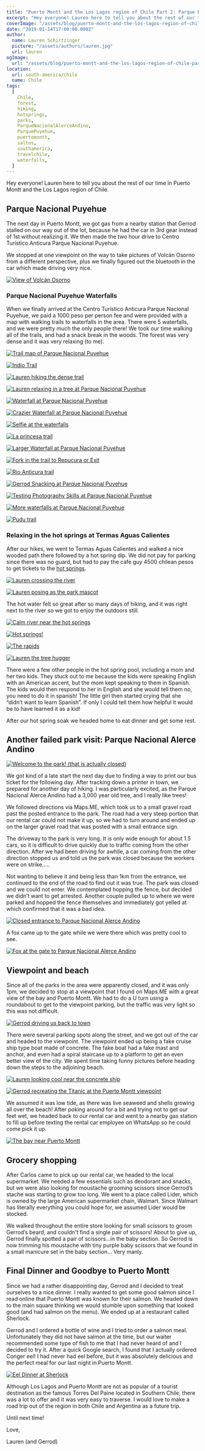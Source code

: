 ```yaml
---
title: "Puerto Montt and the Los Lagos region of Chile Part 2: Parque Nacional Puyehue and Another Failed Park Visit!"
excerpt: "Hey everyone! Lauren here to tell you about the rest of our time in Puerto Montt and the Los Lagos region of Chile..."
coverImage: "/assets/blog/puerto-montt-and-the-los-lagos-region-of-chile-part-2-parque-nacional-puyehue-and-another-failed-park-visit/IMG_6697.JPG"
date: "2019-01-14T17:00:00.000Z"
author:
  name: Lauren Schirtzinger
  picture: "/assets/authors/lauren.jpg"
  url: lauren
ogImage:
  url: "/assets/blog/puerto-montt-and-the-los-lagos-region-of-chile-part-2-parque-nacional-puyehue-and-another-failed-park-visit/IMG_6697.JPG"
location:
  url: south-america/chile
  name: Chile
tags:
  [
    Chile,
    forest,
    hiking,
    hotsprings,
    parks,
    ParqueNacionalAlerceAndino,
    ParquePuyehue,
    puertomontt,
    saltos,
    southamerica,
    travelchile,
    waterfalls,
  ]
---
```


Hey everyone! Lauren here to tell you about the rest of our time in Puerto Montt and the Los Lagos region of Chile.

## Parque Nacional Puyehue

The next day in Puerto Montt, we got gas from a nearby station that Gerrod stalled on our way out of the lot, because he had the car in 3rd gear instead of 1st without realizing it. We then made the two hour drive to Centro Turístico Anticura Parque Nacional Puyehue.

We stopped at one viewpoint on the way to take pictures of Volcán Osorno from a different perspective, plus we finally figured out the bluetooth in the car which made driving very nice.

[![View of Volcán Osorno](/assets/blog/puerto-montt-and-the-los-lagos-region-of-chile-part-2-parque-nacional-puyehue-and-another-failed-park-visit/IMG_6675.JPG "View of Volcán Osorno")](/assets/blog/puerto-montt-and-the-los-lagos-region-of-chile-part-2-parque-nacional-puyehue-and-another-failed-park-visit/IMG_6675.JPG)

### Parque Nacional Puyehue Waterfalls

When we finally arrived at the Centro Turístico Anticura Parque Nacional Puyehue, we paid a 1000 peso per person fee and were provided with a map with walking trails to waterfalls in the area. There were 5 waterfalls, and we were pretty much the only people there! We took our time walking all of the trails, and had a snack break in the woods. The forest was very dense and it was very relaxing (to me).

[![Trail map of Parque Nacional Puyehue](/assets/blog/puerto-montt-and-the-los-lagos-region-of-chile-part-2-parque-nacional-puyehue-and-another-failed-park-visit/IMG_20181127_123709.jpg "Trail map of Parque Nacional Puyehue")](/assets/blog/puerto-montt-and-the-los-lagos-region-of-chile-part-2-parque-nacional-puyehue-and-another-failed-park-visit/IMG_20181127_123709.jpg)

[![Indio Trail](/assets/blog/puerto-montt-and-the-los-lagos-region-of-chile-part-2-parque-nacional-puyehue-and-another-failed-park-visit/IMG_20181127_125145.jpg "Indio Trail")](/assets/blog/puerto-montt-and-the-los-lagos-region-of-chile-part-2-parque-nacional-puyehue-and-another-failed-park-visit/IMG_20181127_125145.jpg)

[![Lauren hiking the dense trail](/assets/blog/puerto-montt-and-the-los-lagos-region-of-chile-part-2-parque-nacional-puyehue-and-another-failed-park-visit/IMG_20181127_125320.jpg "Lauren hiking the dense trail")](/assets/blog/puerto-montt-and-the-los-lagos-region-of-chile-part-2-parque-nacional-puyehue-and-another-failed-park-visit/IMG_20181127_125320.jpg)

[![Lauren relaxing in a tree at Parque Nacional Puyehue](/assets/blog/puerto-montt-and-the-los-lagos-region-of-chile-part-2-parque-nacional-puyehue-and-another-failed-park-visit/IMG_6682.JPG "Lauren relaxing in a tree at Parque Nacional Puyehue")](/assets/blog/puerto-montt-and-the-los-lagos-region-of-chile-part-2-parque-nacional-puyehue-and-another-failed-park-visit/IMG_6682.JPG)

[![Waterfall at Parque Nacional Puyehue](/assets/blog/puerto-montt-and-the-los-lagos-region-of-chile-part-2-parque-nacional-puyehue-and-another-failed-park-visit/IMG_6687.JPG "Waterfall at Parque Nacional Puyehue")](/assets/blog/puerto-montt-and-the-los-lagos-region-of-chile-part-2-parque-nacional-puyehue-and-another-failed-park-visit/IMG_6687.JPG)

[![Crazier Waterfall at Parque Nacional Puyehue](/assets/blog/puerto-montt-and-the-los-lagos-region-of-chile-part-2-parque-nacional-puyehue-and-another-failed-park-visit/IMG_6708.JPG "Crazier Waterfall at Parque Nacional Puyehue")](/assets/blog/puerto-montt-and-the-los-lagos-region-of-chile-part-2-parque-nacional-puyehue-and-another-failed-park-visit/IMG_6708.JPG)

[![Selfie at the waterfalls](/assets/blog/puerto-montt-and-the-los-lagos-region-of-chile-part-2-parque-nacional-puyehue-and-another-failed-park-visit/IMG_20181127_131315.jpg "Selfie at the waterfalls")](/assets/blog/puerto-montt-and-the-los-lagos-region-of-chile-part-2-parque-nacional-puyehue-and-another-failed-park-visit/IMG_20181127_131315.jpg)

[![La princesa trail](/assets/blog/puerto-montt-and-the-los-lagos-region-of-chile-part-2-parque-nacional-puyehue-and-another-failed-park-visit/IMG_20181127_132141.jpg "La princesa trail")](/assets/blog/puerto-montt-and-the-los-lagos-region-of-chile-part-2-parque-nacional-puyehue-and-another-failed-park-visit/IMG_20181127_132141.jpg)

[![Larger Waterfall at Parque Nacional Puyehue](/assets/blog/puerto-montt-and-the-los-lagos-region-of-chile-part-2-parque-nacional-puyehue-and-another-failed-park-visit/IMG_6697.JPG "Larger Waterfall at Parque Nacional Puyehue")](/assets/blog/puerto-montt-and-the-los-lagos-region-of-chile-part-2-parque-nacional-puyehue-and-another-failed-park-visit/IMG_6697.JPG)

[![Fork in the trail to Repucura or Exit](/assets/blog/puerto-montt-and-the-los-lagos-region-of-chile-part-2-parque-nacional-puyehue-and-another-failed-park-visit/IMG_20181127_133540.jpg "Fork in the trail to Repucura or Exit")](/assets/blog/puerto-montt-and-the-los-lagos-region-of-chile-part-2-parque-nacional-puyehue-and-another-failed-park-visit/IMG_20181127_133540.jpg)

[![Rio Anticura trail](/assets/blog/puerto-montt-and-the-los-lagos-region-of-chile-part-2-parque-nacional-puyehue-and-another-failed-park-visit/IMG_20181127_145102.jpg "Rio Anticura trail")](/assets/blog/puerto-montt-and-the-los-lagos-region-of-chile-part-2-parque-nacional-puyehue-and-another-failed-park-visit/IMG_20181127_145102.jpg)

[![Gerrod Snacking at Parque Nacional Puyehue](/assets/blog/puerto-montt-and-the-los-lagos-region-of-chile-part-2-parque-nacional-puyehue-and-another-failed-park-visit/IMG_6717.JPG "Gerrod Snacking at Parque Nacional Puyehue")](/assets/blog/puerto-montt-and-the-los-lagos-region-of-chile-part-2-parque-nacional-puyehue-and-another-failed-park-visit/IMG_6717.JPG)

[![Testing Photography Skills at Parque Nacional Puyehue](/assets/blog/puerto-montt-and-the-los-lagos-region-of-chile-part-2-parque-nacional-puyehue-and-another-failed-park-visit/IMG_6752.JPG "Testing Photography Skills at Parque Nacional Puyehue")](/assets/blog/puerto-montt-and-the-los-lagos-region-of-chile-part-2-parque-nacional-puyehue-and-another-failed-park-visit/IMG_6752.JPG)

[![More waterfalls at Parque Nacional Puyehue](/assets/blog/puerto-montt-and-the-los-lagos-region-of-chile-part-2-parque-nacional-puyehue-and-another-failed-park-visit/IMG_20181127_145503.jpg "More waterfalls at Parque Nacional Puyehue")](/assets/blog/puerto-montt-and-the-los-lagos-region-of-chile-part-2-parque-nacional-puyehue-and-another-failed-park-visit/IMG_20181127_145503.jpg)

[![Pudu trail](/assets/blog/puerto-montt-and-the-los-lagos-region-of-chile-part-2-parque-nacional-puyehue-and-another-failed-park-visit/IMG_20181127_150240.jpg "Pudu trail")](/assets/blog/puerto-montt-and-the-los-lagos-region-of-chile-part-2-parque-nacional-puyehue-and-another-failed-park-visit/IMG_20181127_150240.jpg)

### Relaxing in the hot springs at Termas Aguas Calientes

After our hikes, we went to Termas Aguas Calientes and walked a nice wooded path there followed by a hot spring dip. We did not pay for parking since there was no guard, but had to pay the cafe guy 4500 chilean pesos to get tickets to the [hot springs](https://www.termasaguascalientes.cl/daypass/).

[![Lauren crossing the river](/assets/blog/puerto-montt-and-the-los-lagos-region-of-chile-part-2-parque-nacional-puyehue-and-another-failed-park-visit/IMG_20181127_152338.jpg "Lauren crossing the river")](/assets/blog/puerto-montt-and-the-los-lagos-region-of-chile-part-2-parque-nacional-puyehue-and-another-failed-park-visit/IMG_20181127_152338.jpg)

[![Lauren posing as the park mascot](/assets/blog/puerto-montt-and-the-los-lagos-region-of-chile-part-2-parque-nacional-puyehue-and-another-failed-park-visit/IMG_20181127_164100.jpg "Lauren posing as the park mascot")](/assets/blog/puerto-montt-and-the-los-lagos-region-of-chile-part-2-parque-nacional-puyehue-and-another-failed-park-visit/IMG_20181127_164100.jpg)

The hot water felt so great after so many days of hiking, and it was right next to the river so we got to enjoy the outdoors still.

[![Calm river near the hot springs](/assets/blog/puerto-montt-and-the-los-lagos-region-of-chile-part-2-parque-nacional-puyehue-and-another-failed-park-visit/IMG_20181127_165046.jpg "Calm river near the hot springs")](/assets/blog/puerto-montt-and-the-los-lagos-region-of-chile-part-2-parque-nacional-puyehue-and-another-failed-park-visit/IMG_20181127_165046.jpg)

[![Hot springs!](/assets/blog/puerto-montt-and-the-los-lagos-region-of-chile-part-2-parque-nacional-puyehue-and-another-failed-park-visit/IMG_20181127_165047.jpg "Hot springs!")](/assets/blog/puerto-montt-and-the-los-lagos-region-of-chile-part-2-parque-nacional-puyehue-and-another-failed-park-visit/IMG_20181127_165047.jpg)

[![The rapids](/assets/blog/puerto-montt-and-the-los-lagos-region-of-chile-part-2-parque-nacional-puyehue-and-another-failed-park-visit/IMG_20181127_165241.jpg "The rapids")](/assets/blog/puerto-montt-and-the-los-lagos-region-of-chile-part-2-parque-nacional-puyehue-and-another-failed-park-visit/IMG_20181127_165241.jpg)

[![Lauren the tree hugger](/assets/blog/puerto-montt-and-the-los-lagos-region-of-chile-part-2-parque-nacional-puyehue-and-another-failed-park-visit/IMG_20181127_171445.jpg "Lauren the tree hugger")](/assets/blog/puerto-montt-and-the-los-lagos-region-of-chile-part-2-parque-nacional-puyehue-and-another-failed-park-visit/IMG_20181127_171445.jpg)

There were a few other people in the hot spring pool, including a mom and her two kids. They stuck out to me because the kids were speaking English with an American accent, but the mom kept speaking to them in Spanish. The kids would then respond to her in English and she would tell them no, you need to do it in spanish! The little girl then started crying that she “didn’t want to learn Spanish”. If only I could tell them how helpful it would be to have learned it as a kid!

After our hot spring soak we headed home to eat dinner and get some rest.

## Another failed park visit: Parque Nacional Alerce Andino

[![Welcome to the park! (that is actually closed)](/assets/blog/puerto-montt-and-the-los-lagos-region-of-chile-part-2-parque-nacional-puyehue-and-another-failed-park-visit/IMG_20181128_122850.jpg "Welcome to the park! (that is actually closed)")](/assets/blog/puerto-montt-and-the-los-lagos-region-of-chile-part-2-parque-nacional-puyehue-and-another-failed-park-visit/IMG_20181128_122850.jpg)

We got kind of a late start the next day due to finding a way to print our bus ticket for the following day. After tracking down a printer in town, we prepared for another day of hiking. I was particularly excited, as the Parque Nacional Alerce Andino had a 3,000 year old tree, and I really like trees!

We followed directions via Maps.ME, which took us to a small gravel road past the posted entrance to the park. The road had a very steep portion that our rental car could not make it up, so we had to turn around and ended up on the larger gravel road that was posted with a small entrance sign.

The driveway to the park is very long. It is only wide enough for about 1.5 cars, so it is difficult to drive quickly due to traffic coming from the other direction. After we had been driving for awhile, a car coming from the other direction stopped us and told us the park was closed because the workers were on strike…..

Not wanting to believe it and being less than 1km from the entrance, we continued to the end of the road to find out it was true. The park was closed and we could not enter. We contemplated hopping the fence, but decided we didn’t want to get arrested. Another couple pulled up to where we were parked and hopped the fence themselves and immediately got yelled at which confirmed that it was a bad idea.

[![Closed entrance to Parque Nacional Alerce Andino](/assets/blog/puerto-montt-and-the-los-lagos-region-of-chile-part-2-parque-nacional-puyehue-and-another-failed-park-visit/IMG_20181128_122821.jpg "Closed entrance to Parque Nacional Alerce Andino")](/assets/blog/puerto-montt-and-the-los-lagos-region-of-chile-part-2-parque-nacional-puyehue-and-another-failed-park-visit/IMG_20181128_122821.jpg)

A fox came up to the gate while we were there which was pretty cool to see.

[![Fox at the gate to Parque Nacional Alerce Andino](/assets/blog/puerto-montt-and-the-los-lagos-region-of-chile-part-2-parque-nacional-puyehue-and-another-failed-park-visit/IMG_6756.JPG "Fox at the gate to Parque Nacional Alerce Andino")](/assets/blog/puerto-montt-and-the-los-lagos-region-of-chile-part-2-parque-nacional-puyehue-and-another-failed-park-visit/IMG_6756.JPG)

## Viewpoint and beach

Since all of the parks in the area were apparently closed, and it was only 1pm, we decided to stop at a viewpoint that I found on Maps.ME with a great view of the bay and Puerto Montt. We had to do a U turn using a roundabout to get to the viewpoint parking, but the traffic was very light so this was not difficult.

[![Gerrod driving us back to town](/assets/blog/puerto-montt-and-the-los-lagos-region-of-chile-part-2-parque-nacional-puyehue-and-another-failed-park-visit/IMG_20181128_132750.jpg "Gerrod driving us back to town")](/assets/blog/puerto-montt-and-the-los-lagos-region-of-chile-part-2-parque-nacional-puyehue-and-another-failed-park-visit/IMG_20181128_132750.jpg)

There were several parking spots along the street, and we got out of the car and headed to the viewpoint. The viewpoint ended up being a fake cruise ship type boat made of concrete. The fake boat had a fake mast and anchor, and even had a spiral staircase up to a platform to get an even better view of the city. We spent time taking funny pictures before heading down the steps to the adjoining beach.

[![Lauren looking cool near the concrete ship](/assets/blog/puerto-montt-and-the-los-lagos-region-of-chile-part-2-parque-nacional-puyehue-and-another-failed-park-visit/IMG_20181128_135939-PANO.jpg "Lauren looking cool near the concrete ship")](/assets/blog/puerto-montt-and-the-los-lagos-region-of-chile-part-2-parque-nacional-puyehue-and-another-failed-park-visit/IMG_20181128_135939-PANO.jpg)

[![Gerrod recreating the Titanic at the Puerto Montt viewpoint](/assets/blog/puerto-montt-and-the-los-lagos-region-of-chile-part-2-parque-nacional-puyehue-and-another-failed-park-visit/IMG_6775.JPG "Gerrod recreating the Titanic at the Puerto Montt viewpoint")](/assets/blog/puerto-montt-and-the-los-lagos-region-of-chile-part-2-parque-nacional-puyehue-and-another-failed-park-visit/IMG_6775.JPG)

We assumed it was low tide, as there was live seaweed and shells growing all over the beach! After poking around for a bit and trying not to get our feet wet, we headed back to our rental car and went to a nearby gas station to fill up before texting the rental car employee on WhatsApp so he could come pick it up.

[![The bay near Puerto Montt](/assets/blog/puerto-montt-and-the-los-lagos-region-of-chile-part-2-parque-nacional-puyehue-and-another-failed-park-visit/IMG_6761.JPG "The bay near Puerto Montt")](/assets/blog/puerto-montt-and-the-los-lagos-region-of-chile-part-2-parque-nacional-puyehue-and-another-failed-park-visit/IMG_6761.JPG)

## Grocery shopping

After Carlos came to pick up our rental car, we headed to the local supermarket. We needed a few essentials such as deodorant and snacks, but we were also looking for moustache grooming scissors since Gerrod’s stache was starting to grow too long. We went to a place called Lider, which is owned by the large American supermarket chain, Walmart. Since Walmart has literally everything you could hope for, we assumed Lider would be stocked.

We walked throughout the entire store looking for small scissors to groom Gerrod’s beard, and couldn't find a single pair of scissors! About to give up, Gerrod finally spotted a pair of scissors…in the baby section. So Gerrod is now trimming his moustache with tiny purple baby scissors that we found in a small manicure set in the baby section… Very manly.

## Final Dinner and Goodbye to Puerto Montt

Since we had a rather disappointing day, Gerrod and I decided to treat ourselves to a nice dinner. I really wanted to get some good salmon since I read online that Puerto Montt was known for their salmon. We headed down to the main square thinking we would stumble upon something that looked good (and had salmon on the menu). We ended up at a restaurant called Sherlock.

Gerrod and I ordered a bottle of wine and I tried to order a salmon meal. Unfortunately they did not have salmon at the time, but our waiter recommended some type of fish to me that I had never heard of and I decided to try it. After a quick Google search, I found that I actually ordered Conger eel! I had never had eel before, but it was absolutely delicious and the perfect meal for our last night in Puerto Montt.

[![Eel Dinner at Sherlock](/assets/blog/puerto-montt-and-the-los-lagos-region-of-chile-part-2-parque-nacional-puyehue-and-another-failed-park-visit/IMG_20181128_210837.jpg "Eel Dinner at Sherlock")](/assets/blog/puerto-montt-and-the-los-lagos-region-of-chile-part-2-parque-nacional-puyehue-and-another-failed-park-visit/IMG_20181128_210837.jpg)

Although Los Lagos and Puerto Montt are not as popular of a tourist destination as the famous Torres Del Paine located in Southern Chile, there was a lot to offer and it was very easy to traverse. I would love to make a road trip out of the region in both Chile and Argentina as a future trip.

Until next time!

Love,

Lauren (and Gerrod)
